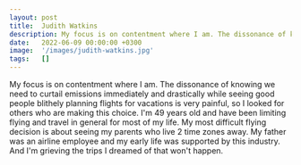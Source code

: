 ```yaml
---
layout: post
title:  Judith Watkins
description: My focus is on contentment where I am. The dissonance of knowing we need to curtail emissions immediately and drastically while seeing good people bli...
date:   2022-06-09 00:00:00 +0300
image:  '/images/judith-watkins.jpg'
tags:   []
---
```

My focus is on contentment where I am. The dissonance of knowing we need to curtail emissions immediately and drastically while seeing good people blithely planning flights for vacations is very painful, so I looked for others who are making this choice. I'm 49 years old and have been limiting flying and travel in general for most of my life. My most difficult flying decision is about seeing my parents who live 2 time zones away. My father was an airline employee and my early life was supported by this industry. And I'm grieving the trips I dreamed of that won't happen.

